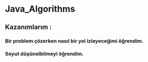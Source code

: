 # Java_Algorithms

## Kazanımlarım :

### Bir problem çözerken nasıl bir yol izleyeceğimi öğrendim.
### Soyut düşünelbilmeyi öğrendim.
